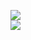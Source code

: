 [![](https://img.shields.io/badge/Made%20With-Github%20Spray-lightgrey.svg?style=for-the-badge&logo=github)](https://github.com/Annihil/github-spray#26153)  
[![](https://i.imgur.com/2DrTn0Z.gif)](https://github.com/Annihil/github-spray)